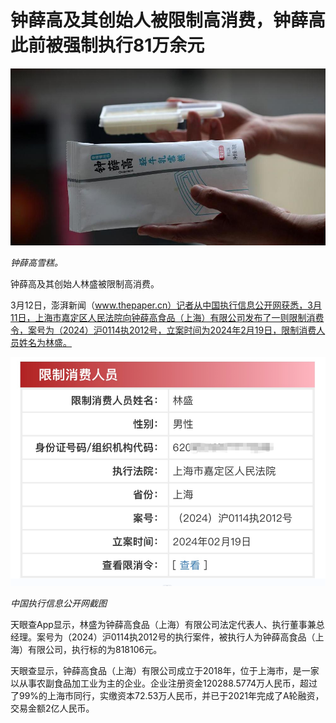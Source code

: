 # 钟薛高及其创始人被限制高消费，钟薛高此前被强制执行81万余元

![51fb538b2080837d84be3fa933e3671f.jpg](https://raw.githubusercontent.com/qqhsx/qqnews_image/main/2024/03/12/钟薛高及其创始人被限制高消费，钟薛高此前被强制执行81万余元/51fb538b2080837d84be3fa933e3671f.jpg)

 _钟薛高雪糕。_

钟薛高及其创始人林盛被限制高消费。

3月12日，澎湃新闻（www.thepaper.cn）记者从中国执行信息公开网获悉，3月11日，上海市嘉定区人民法院向钟薛高食品（上海）有限公司发布了一则限制消费令，案号为（2024）沪0114执2012号，立案时间为2024年2月19日，限制消费人员姓名为林盛。

![7bb78b0206ac01908a7cfeb1c2ccefe9.jpg](https://raw.githubusercontent.com/qqhsx/qqnews_image/main/2024/03/12/钟薛高及其创始人被限制高消费，钟薛高此前被强制执行81万余元/7bb78b0206ac01908a7cfeb1c2ccefe9.jpg)

_中国执行信息公开网截图_

天眼查App显示，林盛为钟薛高食品（上海）有限公司法定代表人、执行董事兼总经理。案号为（2024）沪0114执2012号的执行案件，被执行人为钟薛高食品（上海）有限公司，执行标的为818106元。

天眼查显示，钟薛高食品（上海）有限公司成立于2018年，位于上海市，是一家以从事农副食品加工业为主的企业。企业注册资金120288.5774万人民币，超过了99%的上海市同行，实缴资本72.53万人民币，并已于2021年完成了A轮融资，交易金额2亿人民币。

